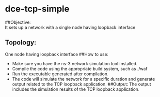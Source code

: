 
# dce-tcp-simple




##Objective:	
It sets up a network with a single node having loopback interface
##  Topology:    
One node having loopback interface
##How to use:     
- Make sure you have the ns-3 network simulation tool installed.
- Compile the code using the appropriate build system, such as ./waf
- Run the executable generated after compilation.
- The code will simulate the network for a specific duration and generate output related to the TCP loopback application.
##Output: 
The output includes the simulation results of the TCP loopback application.
